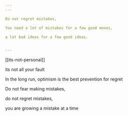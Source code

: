 ```yaml
---
---

Do not regret mistakes, 

You need a lot of mistakes for a few good moves, 

a lot bad ideas for a few good ideas. 


---
```


[[its-not-personal]]

its not all your fault 

In the long run, optimism is the best prevention for regret



Do not fear making mistakes, 

do not regret mistakes,

you are growing a mistake at a time 